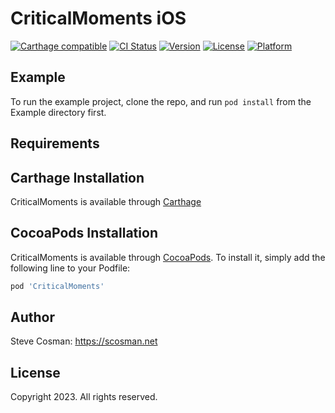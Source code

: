 # CriticalMoments iOS

[![Carthage compatible](https://img.shields.io/badge/Carthage-compatible-4BC51D.svg?style=flat)](https://github.com/Carthage/Carthage)
[![CI Status](https://img.shields.io/travis/scosman/CriticalMoments.svg?style=flat)](https://travis-ci.org/scosman/CriticalMoments)
[![Version](https://img.shields.io/cocoapods/v/CriticalMoments.svg?style=flat)](https://cocoapods.org/pods/CriticalMoments)
[![License](https://img.shields.io/cocoapods/l/CriticalMoments.svg?style=flat)](https://cocoapods.org/pods/CriticalMoments)
[![Platform](https://img.shields.io/cocoapods/p/CriticalMoments.svg?style=flat)](https://cocoapods.org/pods/CriticalMoments)

## Example

To run the example project, clone the repo, and run `pod install` from the Example directory first.

## Requirements

## Carthage Installation

CriticalMoments is available through [Carthage](https://github.com/Carthage/Carthage)

## CocoaPods Installation

CriticalMoments is available through [CocoaPods](https://cocoapods.org). To install
it, simply add the following line to your Podfile:

```ruby
pod 'CriticalMoments'
```

## Author

Steve Cosman: https://scosman.net

## License

Copyright 2023.
All rights reserved. 
